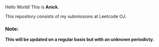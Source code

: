 
Hello World!
This is **Anick**.

This repository consists of my submissions at Leetcode OJ.

### Note: 
**This will be updated on a regular basis but with an unknown periodicty.**


